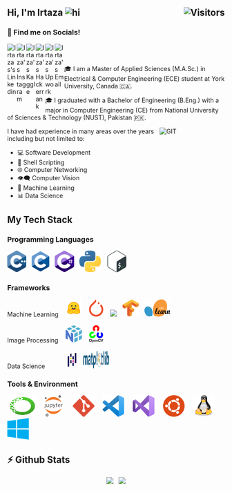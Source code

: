 ## Hi, I'm Irtaza <img src="https://user-images.githubusercontent.com/1303154/88677602-1635ba80-d120-11ea-84d8-d263ba5fc3c0.gif" width="28px" height="28px" alt="hi"> <img align="right" alt="Visitors" height="26px" src="https://komarev.com/ghpvc/?username=StwayneXG&color=000000&style=for-the-badge&label=VISTORS" />

### 📱 Find me on Socials!

<a href="https://www.linkedin.com/in/irtaza-sajid/">
  <img align="left" alt="Irtazas's Linkedin" width="22px" src="https://cdn.jsdelivr.net/npm/simple-icons@v3/icons/linkedin.svg" />
</a>
<a href="https://www.instagram.com/irtaza.exists/">
  <img align="left" alt="Irtaza's Instagram" width="22px" src="https://cdn.jsdelivr.net/npm/simple-icons@v3/icons/instagram.svg" />
</a>
<a href="https://www.kaggle.com/stwaynexg/">
  <img align="left" alt="Irtaza's Kaggle" width="22px" src="https://cdn.jsdelivr.net/npm/simple-icons@3.13.0/icons/kaggle.svg" />
</a>
<a href="https://www.hackerrank.com/stwaynexg/">
  <img align="left" alt="Irtaza's Hackerrank" width="22px" src="https://cdn.jsdelivr.net/npm/simple-icons@3.13.0/icons/hackerrank.svg" />
</a>
<a href="https://www.upwork.com/freelancers/~01abb15fa162fa8c49">
  <img align="left" alt="Irtaza's Upwork" width="22px" src="https://cdn.jsdelivr.net/npm/simple-icons@3.13.0/icons/upwork.svg" />
</a>
<a href="mailto:stwaynexg@gmail.com">
  <img align="left" alt="Irtaza's Email" width="22px" src="https://cdn.jsdelivr.net/npm/simple-icons@v3/icons/gmail.svg" />
</a>
<br/><br/>

🎓 I am a Master of Applied Sciences (M.A.Sc.) in Electrical & Computer Engineering (ECE) student at York University, Canada 🇨🇦.

🎓 I graduated with a Bachelor of Engineering (B.Eng.) with a major in Computer Engineering (CE) from National University of Sciences & Technology (NUST), Pakistan 🇵🇰.

<img width="30%" align="right" alt="GIT" src="https://i.pinimg.com/originals/e4/26/70/e426702edf874b181aced1e2fa5c6cde.gif" />

I have had experience in many areas over the years including but not limited to:
- 💻 Software Development
- 📜 Shell Scripting
- 🌐 Computer Networking
- 👁️‍🗨️ Computer Vision
- 🤖 Machine Learning
- 📊 Data Science


## My Tech Stack

### Programming Languages

<p align="left">
 <img style="margin: auto;" src="https://github.com/StwayneXG/StwayneXG/blob/3cd848b0cc25c02eafb13e89eeb3302b073ec279/SVG%20Icons/Programming%20Languages/C%2B%2B.svg" alt=cplusplus height="50"/> &nbsp;
 <img style="margin: auto;" src="https://github.com/StwayneXG/StwayneXG/blob/3cd848b0cc25c02eafb13e89eeb3302b073ec279/SVG%20Icons/Programming%20Languages/C.svg" alt=c height="50"/> &nbsp;
 <img style="margin: auto;" src="https://github.com/StwayneXG/StwayneXG/blob/3cd848b0cc25c02eafb13e89eeb3302b073ec279/SVG%20Icons/Programming%20Languages/C%23.svg" alt=csharp height="50"/> &nbsp;
 <img style="margin: auto;" src="https://github.com/StwayneXG/StwayneXG/blob/3cd848b0cc25c02eafb13e89eeb3302b073ec279/SVG%20Icons/Programming%20Languages/Python.svg" alt=python height="50"/> &nbsp;
 <img style="margin: auto;" src="https://github.com/StwayneXG/StwayneXG/blob/3cd848b0cc25c02eafb13e89eeb3302b073ec279/SVG%20Icons/Programming%20Languages/Bash.svg" alt=bash height="50"/>
</p>

### Frameworks

Machine Learning &nbsp;&nbsp;
<code><img height="40" src="https://github.com/StwayneXG/StwayneXG/blob/6eb20553f3ecfcb34878b68007201bf154bf5dcf/SVG%20Icons/Frameworks/HuggingFace.svg"></code> &nbsp;
<code><img height="40" src="https://github.com/StwayneXG/StwayneXG/blob/6eb20553f3ecfcb34878b68007201bf154bf5dcf/SVG%20Icons/Frameworks/Pytorch.svg"></code> &nbsp;
<code><img height="40" src="https://upload.wikimedia.org/wikipedia/commons/thumb/a/ae/Keras_logo.svg/2048px-Keras_logo.svg.png"></code> &nbsp;
<code><img height="40" src="https://github.com/StwayneXG/StwayneXG/blob/6eb20553f3ecfcb34878b68007201bf154bf5dcf/SVG%20Icons/Frameworks/Tensorflow.svg"></code> &nbsp;
<code><img width="60" height="40" src="https://github.com/StwayneXG/StwayneXG/blob/6eb20553f3ecfcb34878b68007201bf154bf5dcf/SVG%20Icons/Frameworks/Scikit-learn.svg"></code>
<br/><br/>
Image Processing &nbsp;&nbsp;
<code><img height="40" src="https://github.com/StwayneXG/StwayneXG/blob/6eb20553f3ecfcb34878b68007201bf154bf5dcf/SVG%20Icons/Frameworks/Numpy.svg"></code> &nbsp;
<code><img height="40" src="https://github.com/StwayneXG/StwayneXG/blob/6eb20553f3ecfcb34878b68007201bf154bf5dcf/SVG%20Icons/Frameworks/OpenCV.svg"></code> 
<br/><br/>
Data Science &nbsp;&nbsp;&nbsp;&nbsp;&nbsp;&nbsp;&nbsp;&nbsp;&nbsp;&nbsp;
<code><img height="40" src="https://github.com/StwayneXG/StwayneXG/blob/6eb20553f3ecfcb34878b68007201bf154bf5dcf/SVG%20Icons/Frameworks/Pandas.svg"></code> &nbsp;
<code><img width="60" height="40" src="https://github.com/StwayneXG/StwayneXG/blob/6eb20553f3ecfcb34878b68007201bf154bf5dcf/SVG%20Icons/Frameworks/Matplotlib.svg"></code>

### Tools & Environment
<p align="left">
  
  <img style="margin: auto;" src="https://github.com/StwayneXG/StwayneXG/blob/6eb20553f3ecfcb34878b68007201bf154bf5dcf/SVG%20Icons/Environments%20%26%20Tools/Anaconda.svg" alt=anaconda width="70" height="50"/> &nbsp;
  <img style="margin: auto;" src="https://github.com/StwayneXG/StwayneXG/blob/1b7915a0b8c4eff45ad9bbf939327507763390d7/SVG%20Icons/Environments%20%26%20Tools/Jupyter.svg" alt=jupyter height="50"/> &nbsp; &nbsp;
  <img style="margin: auto;" src="https://github.com/StwayneXG/StwayneXG/blob/3cd848b0cc25c02eafb13e89eeb3302b073ec279/SVG%20Icons/Environments%20%26%20Tools/Git.svg" alt=git height="50"/> &nbsp; &nbsp;
  <img style="margin: auto;" src="https://github.com/StwayneXG/StwayneXG/blob/3cd848b0cc25c02eafb13e89eeb3302b073ec279/SVG%20Icons/Environments%20%26%20Tools/VS%20Code.svg" alt=vscode height="50"/> &nbsp; &nbsp;
  <img style="margin: auto;" src="https://github.com/StwayneXG/StwayneXG/blob/3cd848b0cc25c02eafb13e89eeb3302b073ec279/SVG%20Icons/Environments%20%26%20Tools/Visual%20Studio.svg" alt=visualstudio height="50"/> &nbsp; &nbsp;
  <img style="margin: auto;" src="https://github.com/StwayneXG/StwayneXG/blob/3cd848b0cc25c02eafb13e89eeb3302b073ec279/SVG%20Icons/Environments%20%26%20Tools/Ubuntu.svg" alt=ubuntu height="50"/> &nbsp; &nbsp;
  <img style="margin: auto;" src="https://github.com/StwayneXG/StwayneXG/blob/3cd848b0cc25c02eafb13e89eeb3302b073ec279/SVG%20Icons/Environments%20%26%20Tools/Linux.svg" alt=linux height="50"/> &nbsp; &nbsp;
  <img style="margin: auto;" src="https://github.com/StwayneXG/StwayneXG/blob/3cd848b0cc25c02eafb13e89eeb3302b073ec279/SVG%20Icons/Environments%20%26%20Tools/Windows.svg" alt=windows height="50"/> &nbsp;
<p/>
 
## ⚡ Github Stats
<!--
![Irtaza's github stats](https://github-readme-stats.vercel.app/api?username=StwayneXG&count_private=true&theme=tokyonight&hide=contribs,prs) &nbsp;
![Top Langs](https://github-readme-stats.vercel.app/api/top-langs/?username=StwayneXG&layout=compact&hide=html,ruby&theme=tokyonight)
-->
<p align="center">
<img height="140em" src="https://github-readme-stats.vercel.app/api?username=StwayneXG&count_private=true&show_icons=true&theme=tokyonight&hide=contribs,prs" align = "center"/>
&nbsp;
<img height="140em" src="https://github-readme-stats.vercel.app/api/top-langs?username=StwayneXG&show_icons=true&locale=en&layout=compact&hide=html,ruby,Qmake&theme=tokyonight" align = "center"/>
</p>

<!--
**StwayneXG/StwayneXG** is a ✨ _special_ ✨ repository because its `README.md` (this file) appears on your GitHub profile.

Here are some ideas to get you started:

- 🔭 I’m currently working on ...
- 🌱 I’m currently learning ...
- 👯 I’m looking to collaborate on ...
- 🤔 I’m looking for help with ...
- 💬 Ask me about ...
- 📫 How to reach me: ...
- 😄 Pronouns: ...
- ⚡ Fun fact: ...
-->
